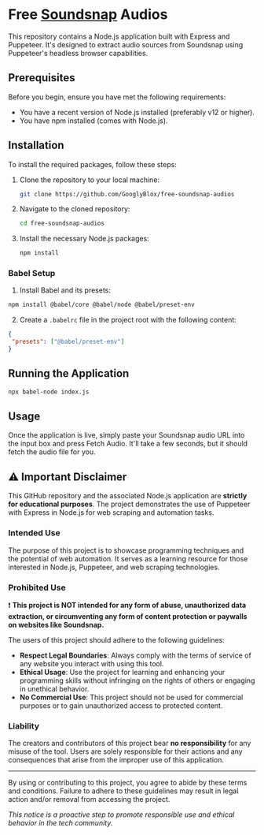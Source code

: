 # Free [Soundsnap](https://www.soundsnap.com/) Audios

This repository contains a Node.js application built with Express and Puppeteer. It's designed to extract audio sources from Soundsnap using Puppeteer's headless browser capabilities.

## Prerequisites

Before you begin, ensure you have met the following requirements:
- You have a recent version of Node.js installed (preferably v12 or higher).
- You have npm installed (comes with Node.js).

## Installation

To install the required packages, follow these steps:

1. Clone the repository to your local machine:
   ```bash
   git clone https://github.com/GooglyBlox/free-soundsnap-audios
   ```
2. Navigate to the cloned repository:
   ```bash
   cd free-soundsnap-audios
   ```
3. Install the necessary Node.js packages:
   ```bash
   npm install
   ```

### Babel Setup
1. Install Babel and its presets:
  ```bash
npm install @babel/core @babel/node @babel/preset-env
  ```
2. Create a ``.babelrc`` file in the project root with the following content:
 ```json
{
  "presets": ["@babel/preset-env"]
}
```

## Running the Application
```bash
npx babel-node index.js
```

## Usage
Once the application is live, simply paste your Soundsnap audio URL into the input box and press Fetch Audio. It'll take a few seconds, but it should fetch the audio file for you.


## :warning: Important Disclaimer

This GitHub repository and the associated Node.js application are **strictly for educational purposes**. The project demonstrates the use of Puppeteer with Express in Node.js for web scraping and automation tasks.

### Intended Use

The purpose of this project is to showcase programming techniques and the potential of web automation. It serves as a learning resource for those interested in Node.js, Puppeteer, and web scraping technologies.

### Prohibited Use

:exclamation: **This project is NOT intended for any form of abuse, unauthorized data extraction, or circumventing any form of content protection or paywalls on websites like Soundsnap.**

The users of this project should adhere to the following guidelines:

- **Respect Legal Boundaries**: Always comply with the terms of service of any website you interact with using this tool.
- **Ethical Usage**: Use the project for learning and enhancing your programming skills without infringing on the rights of others or engaging in unethical behavior.
- **No Commercial Use**: This project should not be used for commercial purposes or to gain unauthorized access to protected content.

### Liability

The creators and contributors of this project bear **no responsibility** for any misuse of the tool. Users are solely responsible for their actions and any consequences that arise from the improper use of this application.

---

By using or contributing to this project, you agree to abide by these terms and conditions. Failure to adhere to these guidelines may result in legal action and/or removal from accessing the project.

_This notice is a proactive step to promote responsible use and ethical behavior in the tech community._
